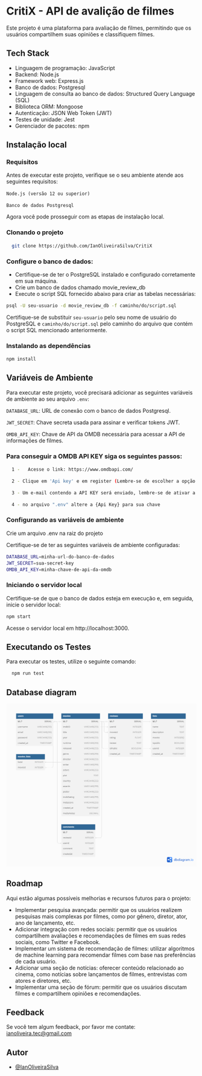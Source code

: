 # CritiX - API de avalição de filmes

Este projeto é uma plataforma para avaliação de filmes, permitindo que os usuários compartilhem suas opiniões e classifiquem filmes.
## Tech Stack
- Linguagem de programação: JavaScript
- Backend: Node.js
- Framework web: Express.js
- Banco de dados: Postgresql
- Linguagem de consulta ao banco de dados: Structured Query Language (SQL)
- Biblioteca ORM: Mongoose
- Autenticação: JSON Web Token (JWT)
- Testes de unidade: Jest
- Gerenciador de pacotes: npm





## Instalação local

### Requisitos
Antes de executar este projeto, verifique se o seu ambiente atende aos seguintes requisitos:

```Node.js (versão 12 ou superior)```

```Banco de dados Postgresql```

Agora você pode prosseguir com as etapas de instalação local.


### Clonando o projeto
```bash
  git clone https://github.com/IanOliveiraSilva/CritiX
```
### Configure o banco de dados:
- Certifique-se de ter o PostgreSQL instalado e configurado corretamente em sua máquina.
- Crie um banco de dados chamado movie_review_db
- Execute o script SQL fornecido abaixo para criar as tabelas necessárias:
```bash
psql -U seu-usuario -d movie_review_db -f caminho/do/script.sql
```
Certifique-se de substituir `seu-usuario` pelo seu nome de usuário do PostgreSQL e `caminho/do/script.sql` pelo caminho do arquivo que contém o script SQL mencionado anteriormente.

### Instalando as dependências
```bash
npm install
```

## Variáveis de Ambiente
Para executar este projeto, você precisará adicionar as seguintes variáveis de ambiente ao seu arquivo `.env`:

`DATABASE_URL`: URL de conexão com o banco de dados Postgresql.

`JWT_SECRET`: Chave secreta usada para assinar e verificar tokens JWT.

`OMDB_API_KEY`: Chave de API da OMDB necessária para acessar a API de informações de filmes.

### Para conseguir a OMDB API KEY siga os seguintes passos:

```bash
  1 -   Acesse o link: https://www.omdbapi.com/
```
```bash
  2 - Clique em 'Api key' e em register (Lembre-se de escolher a opção grátis)
```
```bash
  3 - Um e-mail contendo a API KEY será enviado, lembre-se de ativar a chave no proprio email.
```
```bash
  4 - no arquivo ".env" altere a {Api Key} para sua chave
```

### Configurando as variáveis de ambiente
Crie um arquivo .env na raiz do projeto

Certifique-se de ter as seguintes variáveis de ambiente configuradas:
```bash
DATABASE_URL=minha-url-do-banco-de-dados
JWT_SECRET=sua-secret-key
OMDB_API_KEY=minha-chave-de-api-da-omdb
```
### Iniciando o servidor local
Certifique-se de que o banco de dados esteja em execução e, em seguida, inicie o servidor local:
```bash
npm start
```
Acesse o servidor local em http://localhost:3000.


## Executando os Testes

Para executar os testes, utilize o seguinte comando:
```bash
  npm run test
```

## Database diagram

![App Screenshot](databasediagram.png)



## Roadmap

Aqui estão algumas possíveis melhorias e recursos futuros para o projeto:

- Implementar pesquisa avançada: permitir que os usuários realizem pesquisas mais complexas por filmes, como por gênero, diretor, ator, ano de lançamento, etc.
- Adicionar integração com redes sociais: permitir que os usuários compartilhem avaliações e recomendações de filmes em suas redes sociais, como Twitter e Facebook.
- Implementar um sistema de recomendação de filmes: utilizar algoritmos de machine learning para recomendar filmes com base nas preferências de cada usuário.
- Adicionar uma seção de notícias: oferecer conteúdo relacionado ao cinema, como notícias sobre lançamentos de filmes, entrevistas com atores e diretores, etc.
- Implementar uma seção de fórum: permitir que os usuários discutam filmes e compartilhem opiniões e recomendações.



## Feedback

Se você tem algum feedback, por favor me contate: ianoliveira.tec@gmail.com


## Autor

- [@IanOliveiraSilva](https://github.com/IanOliveiraSilva)


